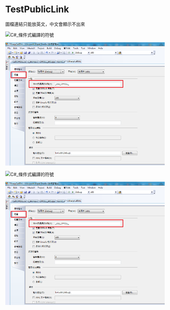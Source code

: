 ﻿# TestPublicLink

圖檔連結只能放英文，中文會顯示不出來


![C#_條件式編譯的符號](C#_%E6%A2%9D%E4%BB%B6%E5%BC%8F%E7%B7%A8%E8%AD%AF%E7%9A%84%E7%AC%A6%E8%99%9F.png)

![C#_條件式編譯的符號](CSharp_Symbol.png)


![C#_條件式編譯的符號](https://github.com/Larrydon/TestPublicLink/blob/main/C#_%E6%A2%9D%E4%BB%B6%E5%BC%8F%E7%B7%A8%E8%AD%AF%E7%9A%84%E7%AC%A6%E8%99%9F.png)

![C#_條件式編譯的符號](https://github.com/Larrydon/TestPublicLink/blob/main/CSharp_Symbol.png)
